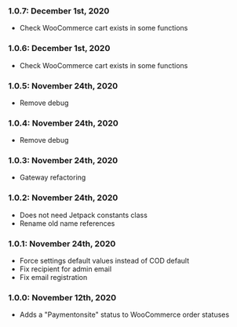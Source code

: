 ### 1.0.7: December 1st, 2020
* Check WooCommerce cart exists in some functions

### 1.0.6: December 1st, 2020
* Check WooCommerce cart exists in some functions


### 1.0.5: November 24th, 2020
* Remove debug

### 1.0.4: November 24th, 2020
* Remove debug

### 1.0.3: November 24th, 2020
* Gateway refactoring

### 1.0.2: November 24th, 2020
* Does not need Jetpack constants class
* Rename old name references

### 1.0.1: November 24th, 2020
* Force settings default values instead of COD default
* Fix recipient for admin email
* Fix email registration

### 1.0.0: November 12th, 2020
* Adds a "Paymentonsite" status to WooCommerce order statuses